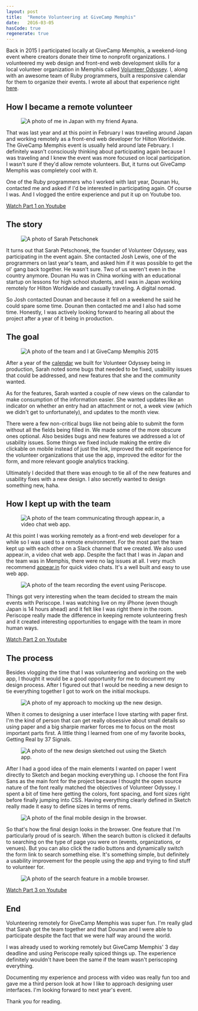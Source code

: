 ```yaml
---
layout: post
title:  "Remote Volunteering at GiveCamp Memphis"
date:   2016-03-05
hasCode: true
regenerate: true
---
```


Back in 2015 I participated locally at GiveCamp Memphis, a weekend-long event where creators donate their time to nonprofit organizations. I volunteered my web design and front-end web development skills for a local volunteer organization in Memphis called [Volunteer Odyssey](http://volunteerodyssey.com/). I, along with an awesome team of Ruby programmers, built a responsive calendar for them to organize their events. I wrote all about that experience right [here][volunteer-odyssey-work-link].

## How I became a remote volunteer

<figure><img src="/img/posts/remote-volunteering-givecamp-memphis/derick-in-japan.jpg" alt="A photo of me in Japan with my friend Ayana."></figure>

That was last year and at this point in February I was traveling around Japan and working remotely as a front-end web developer for Hilton Worldwide. The GiveCamp Memphis event is usually held around late February. I definitely wasn't consciously thinking about participating again because I was traveling and I knew the event was more focused on local participation. I wasn't sure if they'd allow remote volunteers. But, it turns out GiveCamp Memphis was completely cool with it.

One of the Ruby programmers who I worked with last year, Dounan Hu, contacted me and asked if I'd be interested in participating again. Of course I was. And I vlogged the entire experience and put it up on Youtube too.

<a class="SpecialLink" href="https://youtu.be/vJhOHpR680I">Watch Part 1 on Youtube</a>

## The story

<figure><img src="/img/posts/remote-volunteering-givecamp-memphis/sarah.jpg" alt="A photo of Sarah Petschonek"></figure>

It turns out that Sarah Petschonek, the founder of Volunteer Odyssey, was participating in the event again. She contacted Josh Lewis, one of the programmers on last year's team, and asked him if it was possible to get the ol' gang back together. He wasn't sure. Two of us weren't even in the country anymore. Dounan Hu was in China working with an educational startup on lessons for high school students, and I was in Japan working remotely for Hilton Worldwide and casually traveling. A digital nomad.

So Josh contacted Dounan and because it fell on a weekend he said he could spare some time. Dounan then contacted me and I also had some time. Honestly, I was actively looking forward to hearing all about the project after a year of it being in production.

## The goal

<figure><img src="/img/work/volunteer-odyssey/givecamp-team.jpg" alt="A photo of the team and I at GiveCamp Memphis 2015"></figure>

After a year of the [calendar][volunteer-odyssey-work-link] we built for Volunteer Odyssey being in production, Sarah noted some bugs that needed to be fixed, usability issues that could be addressed, and new features that she and the community wanted.

As for the features, Sarah wanted a couple of new views on the calandar to make consumption of the information easier. She wanted updates like an indicator on whether an entry had an attachment or not, a week view (which we didn't get to unfortunately), and updates to the month view.

There were a few non-critical bugs like not being able to submit the form without all the fields being filled in. We made some of the more obscure ones optional. Also besides bugs and new features we addressed a lot of usability issues. Some things we fixed include making the entire div clickable on mobile instead of just the link, improved the edit experience for the volunteer organizations that use the app, improved the editor for the form, and more relevant google analytics tracking.

Ultimately I decided that there was enough to tie all of the new features and usability fixes with a new design. I also secretly wanted to design something new, haha.

## How I kept up with the team

<figure><img src="/img/posts/remote-volunteering-givecamp-memphis/appear-in.jpg" alt="A photo of the team communicating through appear.in, a video chat web app."></figure>

At this point I was working remotely as a front-end web developer for a while so I was used to a remote environment. For the most part the team kept up with each other on a Slack channel that we created. We also used appear.in, a video chat web app. Despite the fact that I was in Japan and the team was in Memphis, there were no lag issues at all. I very much recommend [appear.in](http://appear.in/) for quick video chats. It's a well built and easy to use web app.

<figure><img src="/img/posts/remote-volunteering-givecamp-memphis/periscope.jpg" alt="A photo of the team recording the event using Periscope."></figure>

Things got very interesting when the team decided to stream the main events with Periscope. I was watching live on my iPhone (even though Japan is 14 hours ahead) and it felt like I was right there in the room. Periscope really made the difference in keeping remote volunteering fresh and it created interesting opportunities to engage with the team in more human ways.

<a class="SpecialLink" href="https://youtu.be/Cdhuj_3OyHk">Watch Part 2 on Youtube</a>

## The process

Besides vlogging the time that I was volunteering and working on the web app, I thought it would be a good opportunity for me to document my design process. After I figured out that I would be needing a new design to tie everything together I got to work on the initial mockups.

<figure><img src="/img/posts/remote-volunteering-givecamp-memphis/design-process-mockup.jpg" alt="A photo of my approach to mocking up the new design."></figure>

When it comes to designing a user interface I love starting with paper first. I'm the kind of person that can get really obsessive about small details so using paper and a big sharpie marker forces me to focus on the most important parts first. A little thing I learned from one of my favorite books, Getting Real by 37 Signals.

<figure><img src="/img/posts/remote-volunteering-givecamp-memphis/design-process-sketch.jpg" alt="A photo of the new design sketched out using the Sketch app."></figure>

After I had a good idea of the main elements I wanted on paper I went directly to Sketch and began mocking everything up. I choose the font Fira Sans as the main font for the project because I thought the open source nature of the font really matched the objectives of Volunteer Odyssey. I spent a bit of time here getting the colors, font spacing, and font sizes right before finally jumping into CSS. Having everything clearly defined in Sketch really made it easy to define sizes in terms of rems.

<figure><img src="/img/posts/remote-volunteering-givecamp-memphis/new-design-mobile-optimized.jpg" alt="A photo of the final mobile design in the browser."></figure>

So that's how the final design looks in the browser. One feature that I'm particularly proud of is search. When the search button is clicked it defaults to searching on the type of page you were on (events, organizations, or venues). But you can also click the radio buttons and dynamically switch the form link to search something else. It's something simple, but definitely a usability improvement for the people using the app and trying to find stuff to volunteer for.

<figure><img src="/img/posts/remote-volunteering-givecamp-memphis/search-feature.jpg" alt="A photo of the search feature in a mobile browser."></figure>

<a class="SpecialLink" href="https://youtu.be/pYJ64QEfi6Y">Watch Part 3 on Youtube</a>

## End

Volunteering remotely for GiveCamp Memphis was super fun. I'm really glad that Sarah got the team together and that Dounan and I were able to participate despite the fact that we were half way around the world.

I was already used to working remotely but GiveCamp Memphis' 3 day deadline and using Periscope really spiced things up. The experience definitely wouldn't have been the same if the team wasn't periscoping everything.

Documenting my experience and process with video was really fun too and gave me a third person look at how I like to approach designing user interfaces. I'm looking forward to next year's event.

Thank you for reading.

[volunteer-odyssey-work-link]: http://derickruiz.com/work/volunteer-odyssey
[youtube-part-1]: https://youtu.be/vJhOHpR680I
[youtube-part-2]: https://youtu.be/Cdhuj_3OyHk
[youtube-part-3]: https://youtu.be/pYJ64QEfi6Y
[cover-photo]: /img/posts/remote-volunteering-givecamp-memphis/cover-photo.jpg
[appear-in]: /img/posts/remote-volunteering-givecamp-memphis/appear-in.jpg
[periscope]: /img/posts/remote-volunteering-givecamp-memphis/periscope.jpg
[design-process-sketch]: /img/posts/remote-volunteering-givecamp-memphis/design-process-sketch.jpg
[design-process-mockup]: /img/posts/remote-volunteering-givecamp-memphis/design-process-mockup.jpg
[design-mobile]: /img/posts/remote-volunteering-givecamp-memphis/new-design-mobile-optimized.jpg
[design-tablet]: /img/posts/remote-volunteering-givecamp-memphis/new-design-tablet-optmized.jpg